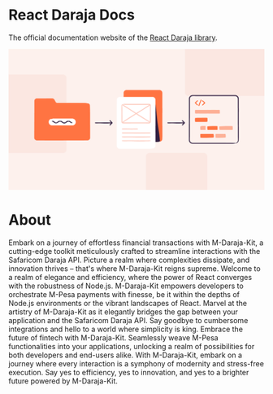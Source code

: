 # React Daraja Docs

The official documentation website of the [React Daraja library](https://github.com/amosmachora/daraja-kit).

![image info](./public/intro.png)

# About

Embark on a journey of effortless financial transactions with
        M-Daraja-Kit, a cutting-edge toolkit meticulously crafted to streamline
        interactions with the Safaricom Daraja API. Picture a realm where
        complexities dissipate, and innovation thrives – that&apos;s where
        M-Daraja-Kit reigns supreme. Welcome to a realm of elegance and
        efficiency, where the power of React converges with the robustness of
        Node.js. M-Daraja-Kit empowers developers to orchestrate M-Pesa payments
        with finesse, be it within the depths of Node.js environments or the
        vibrant landscapes of React. Marvel at the artistry of M-Daraja-Kit as
        it elegantly bridges the gap between your application and the Safaricom
        Daraja API. Say goodbye to cumbersome integrations and hello to a world
        where simplicity is king. Embrace the future of fintech with
        M-Daraja-Kit. Seamlessly weave M-Pesa functionalities into your
        applications, unlocking a realm of possibilities for both developers and
        end-users alike. With M-Daraja-Kit, embark on a journey where every
        interaction is a symphony of modernity and stress-free execution. Say
        yes to efficiency, yes to innovation, and yes to a brighter future
        powered by M-Daraja-Kit.